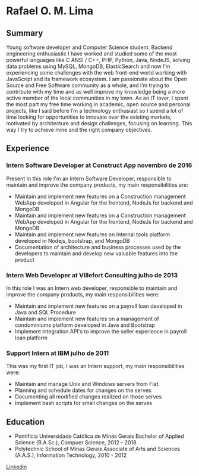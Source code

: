 # Rafael O. M. Lima

## Summary
  Young software developer and Computer Science student. Backend engineering enthusiastic I have worked and studied some of the most powerful languages like C ANSI / C++, PHP, Python, Java, NodeJS, solving data problems using MySQL, MongoDB, ElasticSearch and now I’m experiencing some challenges with the web front-end world working with JavaScript and its framework ecosystem. I am passionate about the Open Source and Free Software community as a whole, and I’m trying to contribute with my time and as well improve my knowledge being a more active member of the local communities in my town. As an IT lover, I spent the most part my free time working in academic, open source and personal projects, like I said before I’m a technology enthusiast so I spend a lot of time looking for opportunities to innovate over the existing markets, motivated by architecture and design challenges, focusing on learning. This way I try to achieve mine and the right company objectives.

## Experience

### Intern Software Developer at Construct App novembro de 2016  
Present In this role I'm an Intern Software Developer, responsible to maintain and improve the company products, my main responsibilities are:
- Maintain and implement new features on a Construction management WebApp developed in Angular for the frontend, NodeJs for backend and MongoDB. 
- Maintain and implement new features on a Construction management WebApp developed in Angular for the frontend, NodeJs for backend and MongoDB. 
- Maintain and implement new features on Internal tools platform developed in Nodejs, bootstrap, and MongoDB 
- Documentation of architecture and business processes used by the developers to maintain and develop new valuable features into the product

### Intern Web Developer at Villefort Consulting julho de 2013  
In this role I was an Intern web developer, responsible to maintain and improve the company products, my main responsibilities were:
- Maintain and implement new features on a payroll loan developed in Java and SQL Procedure
- Maintain and implement new features on a management of condominiums platform developed in Java and Bootstrap 
- Implement integration API's to improve the seller experience in payroll loan platform

### Support Intern at IBM julho de 2011  
This was my first IT job, I was an Intern support, my main responsibilities were: 
- Maintain and manage Unix and Windows servers from Fiat. 
- Planning and schedule dates for changes on the serves 
- Documenting all modified changes realized on those serves 
- Implement bash scripts for small changes  on the serves

## Education 
- Pontifícia Universidade Católica de Minas Gerais Bachelor of Applied Science (B.A.Sc.), Compuer Science, 2012 - 2018 
- Polytechnic School of Minas Gerais Associate of Arts and Sciences (A.A.S.), Information Technology, 2010 - 2012

[Linkedin](https://www.linkedin.com/in/rafael-lima-6348353b/)

